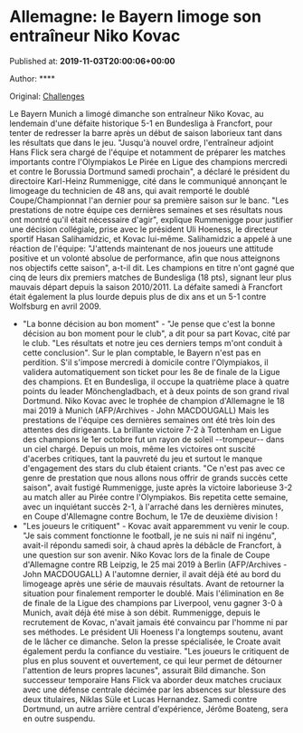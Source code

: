 
# Allemagne: le Bayern limoge son entraîneur Niko Kovac

Published at: **2019-11-03T20:00:06+00:00**

Author: ****

Original: [Challenges](https://www.challenges.fr/sport/allemagne-l-entraineur-du-bayern-munich-niko-kovac-limoge_682994)

Le Bayern Munich a limogé dimanche son entraîneur Niko Kovac, au lendemain d'une défaite historique 5-1 en Bundesliga à Francfort, pour tenter de redresser la barre après un début de saison laborieux tant dans les résultats que dans le jeu.
"Jusqu'à nouvel ordre, l'entraîneur adjoint Hans Flick sera chargé de l'équipe et notamment de préparer les matches importants contre l'Olympiakos Le Pirée en Ligue des champions mercredi et contre le Borussia Dortmund samedi prochain", a déclaré le président du directoire Karl-Heinz Rummenigge, cité dans le communiqué annonçant le limogeage du technicien de 48 ans, qui avait remporté le doublé Coupe/Championnat l'an dernier pour sa première saison sur le banc.
"Les prestations de notre équipe ces dernières semaines et ses résultats nous ont montré qu'il était nécessaire d'agir", explique Rummenigge pour justifier une décision collégiale, prise avec le président Uli Hoeness, le directeur sportif Hasan Salihamidzic, et Kovac lui-même.
Salihamidzic a appelé à une réaction de l'équipe: "J'attends maintenant de nos joueurs une attitude positive et un volonté absolue de performance, afin que nous atteignons nos objectifs cette saison", a-t-il dit.
Les champions en titre n'ont gagné que cinq de leurs dix premiers matches de Bundesliga (18 pts), signant leur plus mauvais départ depuis la saison 2010/2011. La défaite samedi à Francfort était également la plus lourde depuis plus de dix ans et un 5-1 contre Wolfsburg en avril 2009.
- "La bonne décision au bon moment" -
"Je pense que c'est la bonne décision au bon moment pour le club", a dit pour sa part Kovac, cité par le club. "Les résultats et notre jeu ces derniers temps m'ont conduit à cette conclusion".
Sur le plan comptable, le Bayern n'est pas en perdition. S'il s'impose mercredi à domicile contre l'Olympiakos, il validera automatiquement son ticket pour les 8e de finale de la Ligue des champions. Et en Bundesliga, il occupe la quatrième place à quatre points du leader Mönchengladbach, et à deux points de son grand rival Dortmund.
Niko Kovac avec le trophée de champion d'Allemagne le 18 mai 2019 à Munich (AFP/Archives - John MACDOUGALL)
Mais les prestations de l'équipe ces dernières semaines ont été très loin des attentes des dirigeants.
La brillante victoire 7-2 à Tottenham en Ligue des champions le 1er octobre fut un rayon de soleil --trompeur-- dans un ciel chargé. Depuis un mois, même les victoires ont suscité d'acerbes critiques, tant la pauvreté du jeu et surtout le manque d'engagement des stars du club étaient criants.
"Ce n'est pas avec ce genre de prestation que nous allons nous offrir de grands succès cette saison", avait fustigé Rummenigge, juste après la victoire laborieuse 3-2 au match aller au Pirée contre l'Olympiakos. Bis repetita cette semaine, avec un inquiétant succès 2-1, à l'arraché dans les dernières minutes, en Coupe d'Allemagne contre Bochum, le 17e de deuxième division !
- "Les joueurs le critiquent" -
Kovac avait apparemment vu venir le coup. "Je sais comment fonctionne le football, je ne suis ni naïf ni ingénu", avait-il répondu samedi soir, à chaud après la débâcle de Francfort, à une question sur son avenir.
Niko Kovac lors de la finale de Coupe d'Allemagne contre RB Leipzig, le 25 mai 2019 à Berlin (AFP/Archives - John MACDOUGALL)
A l'automne dernier, il avait déjà été au bord du limogeage après une série de mauvais résultats. Avant de retourner la situation pour finalement remporter le doublé. Mais l'élimination en 8e de finale de la Ligue des champions par Liverpool, venu gagner 3-0 à Munich, avait déjà été mise à son débit.
Rummenigge, depuis le recrutement de Kovac, n'avait jamais été convaincu par l'homme ni par ses méthodes. Le président Uli Hoeness l'a longtemps soutenu, avant de le lâcher ce dimanche.
Selon la presse spécialisée, le Croate avait également perdu la confiance du vestiaire. "Les joueurs le critiquent de plus en plus souvent et ouvertement, ce qui leur permet de détourner l'attention de leurs propres lacunes", assurait Bild dimanche.
Son successeur temporaire Hans Flick va aborder deux matches cruciaux avec une défense centrale décimée par les absences sur blessure des deux titulaires, Niklas Süle et Lucas Hernandez. Samedi contre Dortmund, un autre arrière central d'expérience, Jérôme Boateng, sera en outre suspendu.
